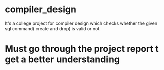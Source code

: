 # compiler_design
It's a college project for compiler design which checks whether the given sql command( create and drop) is valid or not. 
# Must go through the project report t get a better understanding
